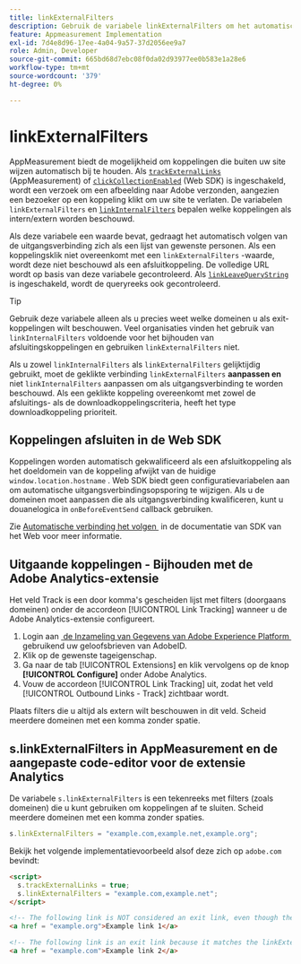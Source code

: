 ```yaml
---
title: linkExternalFilters
description: Gebruik de variabele linkExternalFilters om het automatisch volgen van de afsluitverbinding te helpen.
feature: Appmeasurement Implementation
exl-id: 7d4e8d96-17ee-4a04-9a57-37d2056ee9a7
role: Admin, Developer
source-git-commit: 665bd68d7ebc08f0da02d93977ee0b583e1a28e6
workflow-type: tm+mt
source-wordcount: '379'
ht-degree: 0%

---
```


# linkExternalFilters

AppMeasurement biedt de mogelijkheid om koppelingen die buiten uw site wijzen automatisch bij te houden. Als [`trackExternalLinks`](trackexternallinks.md) (AppMeasurement) of [`clickCollectionEnabled`](trackexternallinks.md) (Web SDK) is ingeschakeld, wordt een verzoek om een afbeelding naar Adobe verzonden, aangezien een bezoeker op een koppeling klikt om uw site te verlaten. De variabelen `linkExternalFilters` en [`linkInternalFilters`](linkinternalfilters.md) bepalen welke koppelingen als intern/extern worden beschouwd.

Als deze variabele een waarde bevat, gedraagt het automatisch volgen van de uitgangsverbinding zich als een lijst van gewenste personen. Als een koppelingsklik niet overeenkomt met een `linkExternalFilters` -waarde, wordt deze niet beschouwd als een afsluitkoppeling. De volledige URL wordt op basis van deze variabele gecontroleerd. Als [`linkLeaveQueryString`](linkleavequerystring.md) is ingeschakeld, wordt de queryreeks ook gecontroleerd.

>[!TIP]
>
>Gebruik deze variabele alleen als u precies weet welke domeinen u als exit-koppelingen wilt beschouwen. Veel organisaties vinden het gebruik van `linkInternalFilters` voldoende voor het bijhouden van afsluitingskoppelingen en gebruiken `linkExternalFilters` niet.

Als u zowel `linkInternalFilters` als `linkExternalFilters` gelijktijdig gebruikt, moet de geklikte verbinding `linkExternalFilters` **aanpassen en** niet `linkInternalFilters` aanpassen om als uitgangsverbinding te worden beschouwd. Als een geklikte koppeling overeenkomt met zowel de afsluitings- als de downloadkoppelingscriteria, heeft het type downloadkoppeling prioriteit.

## Koppelingen afsluiten in de Web SDK

Koppelingen worden automatisch gekwalificeerd als een afsluitkoppeling als het doeldomein van de koppeling afwijkt van de huidige `window.location.hostname` . Web SDK biedt geen configuratievariabelen aan om automatische uitgangsverbindingsopsporing te wijzigen. Als u de domeinen moet aanpassen die als uitgangsverbinding kwalificeren, kunt u douanelogica in `onBeforeEventSend` callback gebruiken.

Zie [&#x200B; Automatische verbinding het volgen &#x200B;](https://experienceleague.adobe.com/docs/experience-platform/edge/data-collection/track-links.html?lang=nl-NL#automaticLinkTracking) in de documentatie van SDK van het Web voor meer informatie.

## Uitgaande koppelingen - Bijhouden met de Adobe Analytics-extensie

Het veld Track is een door komma&#39;s gescheiden lijst met filters (doorgaans domeinen) onder de accordeon [!UICONTROL Link Tracking] wanneer u de Adobe Analytics-extensie configureert.

1. Login aan [&#x200B; de Inzameling van Gegevens van Adobe Experience Platform &#x200B;](https://experience.adobe.com/data-collection) gebruikend uw geloofsbrieven van AdobeID.
2. Klik op de gewenste tageigenschap.
3. Ga naar de tab [!UICONTROL Extensions] en klik vervolgens op de knop **[!UICONTROL Configure]** onder Adobe Analytics.
4. Vouw de accordeon [!UICONTROL Link Tracking] uit, zodat het veld [!UICONTROL Outbound Links - Track] zichtbaar wordt.

Plaats filters die u altijd als extern wilt beschouwen in dit veld. Scheid meerdere domeinen met een komma zonder spatie.

## s.linkExternalFilters in AppMeasurement en de aangepaste code-editor voor de extensie Analytics

De variabele `s.linkExternalFilters` is een tekenreeks met filters (zoals domeinen) die u kunt gebruiken om koppelingen af te sluiten. Scheid meerdere domeinen met een komma zonder spaties.

```js
s.linkExternalFilters = "example.com,example.net,example.org";
```

Bekijk het volgende implementatievoorbeeld alsof deze zich op `adobe.com` bevindt:

```html
<script>
  s.trackExternalLinks = true;
  s.linkExternalFilters = "example.com,example.net";
</script>

<!-- The following link is NOT considered an exit link, even though the link is outside adobe.com -->
<a href = "example.org">Example link 1</a>

<!-- The following link is an exit link because it matches the linkExternalFilters allowlist -->
<a href = "example.com">Example link 2</a>
```
